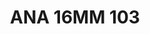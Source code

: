 ---
title: ANA 16MM 103
date: 
draft: false

# descripcion
description : Anillo de plata 925 y nácar. Versión multicolor

materials: Plata 925

color: 

dimensions: 16mm diámetro

code: 05-29-1369

type: "Anillos"

categories: []

price: $15.490,00

price_eftvo: $13.170,00

# Images
# first image will be shown in the product page
images:
  # - image: "images/path_to_image"
  # La ubicacion de las imagenes es imagenes/Anillos/Anillos.Nácar/05-29-1369-ana-16mm-103
  - image: "./images/anillos/nácar/05-29-1369-ana-16mm-103.jpg"
---